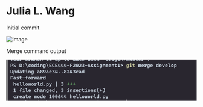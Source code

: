 # Julia L. Wang

Initial commit

![image](https://github.com/JuliaLWang8/ECE444-F2023-Assignment1/assets/55002716/ac857459-f73d-4591-baf7-e81b455faea9)

Merge command output

![Alt text](image.png)